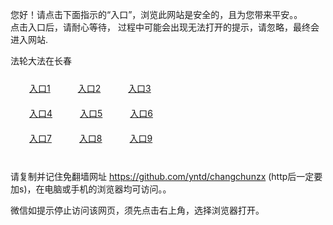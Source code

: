 您好！请点击下面指示的“入口”，浏览此网站是安全的，且为您带来平安。。 <br/>
点击入口后，请耐心等待， 过程中可能会出现无法打开的提示，请忽略，最终会进入网站. </br>

法轮大法在长春<br/>
<div style="padding:10px"><a style="margin:20px" target="_blank" href="https://d2uosg1zi2t5jv.cloudfront.net/2Qpsp?xahjw" id="ccLink1" rel="nofollow">入口1</a> <a target="_blank" style="margin:20px" href="https://d1lz5ue1z3yil7.cloudfront.net/2Qpsp?plizojq" id="ccLink2" rel="nofollow">入口2</a> <a style="margin:20px" target="_blank" href="https://d3kgyobqp2svfv.cloudfront.net/2Qpsp?yckwepo" id="ccLink3" rel="nofollow">入口3</a></div>

<div style="padding:10px" ><a style="margin:20px" target="_blank" href="https://d2uosg1zi2t5jv.cloudfront.net/2Qpsp?xahjw" id="ccLink4" rel="nofollow">入口4</a> <a style="margin:20px" href="https://d1lz5ue1z3yil7.cloudfront.net/2Qpsp?plizojq" target="_blank" id="ccLink5" rel="nofollow">入口5</a> <a style="margin:20px" href="https://d3kgyobqp2svfv.cloudfront.net/2Qpsp?yckwepo" target="_blank" id="ccLink6" rel="nofollow">入口6</a></div>

<div style="padding:10px"><a style="margin:20px" target="_blank" href="https://d2uosg1zi2t5jv.cloudfront.net/2Qpsp?xahjw" id="ccLink7" rel="nofollow">入口7</a> <a style="margin:20px" href="https://d1lz5ue1z3yil7.cloudfront.net/2Qpsp?plizojq" target="_blank" id="ccLink8" rel="nofollow">入口8</a> <a style="margin:20px" target="_blank" href="https://d3kgyobqp2svfv.cloudfront.net/2Qpsp?yckwepo" id="ccLink9" rel="nofollow">入口9</a></div>

<br/>



请复制并记住免翻墙网址 https://github.com/yntd/changchunzx (http后一定要加s)，在电脑或手机的浏览器均可访问。。<br/>

微信如提示停止访问该网页，须先点击右上角，选择浏览器打开。
